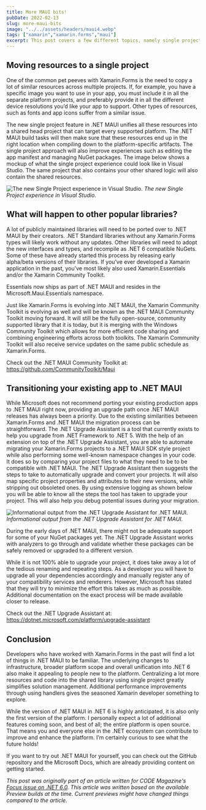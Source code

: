 ```yaml
---
title: More MAUI bits!
pubDate: 2022-02-13
slug: more-maui-bits
image: "../../assets/headers/maui4.webp"
tags: ["xamarin","xamarin.forms","maui"]
excerpt: This post covers a few different topics, namely single project, the Xamarin Community Toolkit and migrating from Xamarin.Forms to MAUI.
---
```


## Moving resources to a single project

One of the common pet peeves with Xamarin.Forms is the need to copy a lot of similar resources across multiple projects. If, for example, you have a specific image you want to use in your app, you must include it in all the separate platform projects, and preferably provide it in all the different device resolutions you’d like your app to support. Other types of resources, such as fonts and app icons suffer from a similar issue.

The new single project feature in .NET MAUI unifies all these resources into a shared head project that can target every supported platform. The .NET MAUI build tasks will then make sure that these resources end up in the right location when compiling down to the platform-specific artifacts. The single project approach will also improve experiences such as editing the app manifest and managing NuGet packages. The image below shows a mockup of what the single project experience could look like in Visual Studio. The same project that also contains your other shared logic will also contain the shared resources.

![The new Single Project experience in Visual Studio.](/images/posts/singleproject.jpg)
*The new Single Project experience in Visual Studio.*

## What will happen to other popular libraries?

A lot of publicly maintained libraries will need to be ported over to .NET MAUI by their creators. .NET Standard libraries without any Xamarin.Forms types will likely work without any updates. Other libraries will need to adopt the new interfaces and types, and recompile as .NET 6 compatible NuGets. Some of these have already started this process by releasing early alpha/beta versions of their libraries. If you’ve ever developed a Xamarin application in the past, you’ve most likely also used Xamarin.Essentials and/or the Xamarin Community Toolkit. 

Essentials now ships as part of .NET MAUI and resides in the Microsoft.Maui.Essentials namespace. 

Just like Xamarin.Forms is evolving into .NET MAUI, the Xamarin Community Toolkit is evolving as well and will be known as the .NET MAUI Community Toolkit moving forward. It will still be the fully open-source, community supported library that it is today, but it is merging with the Windows Community Toolkit which allows for more efficient code sharing and combining engineering efforts across both toolkits. The Xamarin Community Toolkit will also receive service updates on the same public schedule as Xamarin.Forms.

Check out the .NET MAUI Community Toolkit at: https://github.com/CommunityToolkit/Maui

## Transitioning your existing app to .NET MAUI

While Microsoft does not recommend porting your existing production apps to .NET MAUI right now, providing an upgrade path once .NET MAUI releases has always been a priority. Due to the existing similarities between Xamarin.Forms and .NET MAUI the migration process can be straightforward. The .NET Upgrade Assistant is a tool that currently exists to help you upgrade from .NET Framework to .NET 5. With the help of an extension on top of the .NET Upgrade Assistant, you are able to automate migrating your Xamarin.Forms projects to a .NET MAUI SDK style project while also performing some well-known namespace changes in your code. It does so by comparing your project files to what they need to be to be compatible with .NET MAUI. The .NET Upgrade Assistant then suggests the steps to take to automatically upgrade and convert your projects. It will also map specific project properties and attributes to their new versions, while stripping out obsoleted ones. By using extensive logging as shown below you will be able to know all the steps the tool has taken to upgrade your project. This will also help you debug potential issues during your migration.

![Informational output from the .NET Upgrade Assistant for .NET MAUI.](/images/posts/upgradeassistant.jpg)
*Informational output from the .NET Upgrade Assistant for .NET MAUI.*

During the early days of .NET MAUI, there might not be adequate support for some of your NuGet packages yet. The .NET Upgrade Assistant works with analyzers to go through and validate whether these packages can be safely removed or upgraded to a different version.

While it is not 100% able to upgrade your project, it does take away a lot of the tedious renaming and repeating steps. As a developer you will have to upgrade all your dependencies accordingly and manually register any of your compatibility services and renderers. However, Microsoft has stated that they will try to minimize the effort this takes as much as possible. Additional documentation on the exact process will be made available closer to release.

Check out the .NET Upgrade Assistant at: https://dotnet.microsoft.com/platform/upgrade-assistant

## Conclusion

Developers who have worked with Xamarin.Forms in the past will find a lot of things in .NET MAUI to be familiar. The underlying changes to infrastructure, broader platform scope and overall unification into .NET 6 also make it appealing to people new to the platform. Centralizing a lot more resources and code into the shared library using single project greatly simplifies solution management. Additional performance improvements through using handlers gives the seasoned Xamarin developer something to explore. 

While the version of .NET MAUI in .NET 6 is highly anticipated, it is also only the first version of the platform. I personally expect a lot of additional features coming soon, and best of all; the entire platform is open source. That means you and everyone else in the .NET ecosystem can contribute to improve and enhance the platform. I’m certainly curious to see what the future holds!

If you want to try out .NET MAUI for yourself, you can check out the GitHub repository and the Microsoft Docs, which are already providing content on getting started.

_This post was originally part of an article written for CODE Magazine's [Focus issue on .NET 6.0](https://www.codemag.com/Magazine/Issue/dotnet6). This article was written based on the available Preview builds at the time. Current previews might have changed things compared to the article._